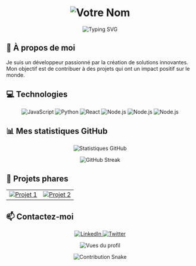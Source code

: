 <h1 align="center">
  <img src="https://raw.githubusercontent.com/votre-nom/votre-nom/main/nom.gif" alt="Votre Nom" />
</h1>

<p align="center">
  <img src="https://readme-typing-svg.herokuapp.com?font=Fira+Code&pause=1000&color=F7F7F7&center=true&vCenter=true&width=435&lines=D%C3%A9veloppeur+Full+Stack;Passionn%C3%A9+d'Auto-Moto;Toujours+en+qu%C3%AAte+d'apprentissage" alt="Typing SVG" />
</p>

## 🚀 À propos de moi

Je suis un développeur passionné par la création de solutions innovantes. Mon objectif est de contribuer à des projets qui ont un impact positif sur le monde.

## 💻 Technologies

<p align="center">
  <img src="https://img.shields.io/badge/JavaScript-F7DF1E?style=for-the-badge&logo=javascript&logoColor=black" alt="JavaScript" />
  <img src="https://img.shields.io/badge/Python-3776AB?style=for-the-badge&logo=python&logoColor=white" alt="Python" />
  <img src="https://img.shields.io/badge/React-61DAFB?style=for-the-badge&logo=react&logoColor=black" alt="React" />
  <img src="https://img.shields.io/badge/Node.js-339933?style=for-the-badge&logo=node.js&logoColor=white" alt="Node.js" />
  <img src="https://img.shields.io/badge/Node.js-339933?style=for-the-badge&logo=node.js&logoColor=white" alt="Node.js" />
  <img src="https://img.shields.io/badge/Node.js-339933?style=for-the-badge&logo=node.js&logoColor=white" alt="Node.js" />
</p>

## 📊 Mes statistiques GitHub

<p align="center">
  <img src="https://github-readme-stats.vercel.app/api?username=votre-nom&show_icons=true&theme=radical" alt="Statistiques GitHub" />
</p>

<p align="center">
  <img src="https://github-readme-streak-stats.herokuapp.com/?user=votre-nom&theme=dark" alt="GitHub Streak" />
</p>

## 🌟 Projets phares

<table>
  <tr>
    <td align="center">
      <a href="https://github.com/votre-nom/projet-1">
        <img src="https://github-readme-stats.vercel.app/api/pin/?username=votre-nom&repo=projet-1&theme=dark" alt="Projet 1"/>
      </a>
    </td>
    <td align="center">
      <a href="https://github.com/votre-nom/projet-2">
        <img src="https://github-readme-stats.vercel.app/api/pin/?username=votre-nom&repo=projet-2&theme=dark" alt="Projet 2"/>
      </a>
    </td>
  </tr>
</table>

## 📫 Contactez-moi

<p align="center">
  <a href="https://linkedin.com/in/votre-profil">
    <img src="https://img.shields.io/badge/-LinkedIn-0077B5?style=for-the-badge&logo=linkedin&logoColor=white" alt="LinkedIn" />
  </a>
  <a href="https://twitter.com/votre-profil">
    <img src="https://img.shields.io/badge/-Twitter-1DA1F2?style=for-the-badge&logo=twitter&logoColor=white" alt="Twitter" />
  </a>
</p>

<p align="center">
  <img src="https://komarev.com/ghpvc/?username=votre-nom&color=blueviolet&style=flat-square&label=Vues+du+profil" alt="Vues du profil" />
</p>

<p align="center">
  <img src="[https://raw.githubusercontent.com/votre-nom/votre-nom/output/github-contribution-grid-snake.svg](https://raw.githubusercontent.com/{username}/{username}/output/github-contribution-grid-snake-dark.svg)" alt="Contribution Snake" />
</p>

